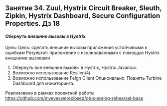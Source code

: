 ## Занятие 34. Zuul, Hystrix Circuit Breaker, Sleuth, Zipkin, Hystrix Dashboard, Secure Configuration Properties. Дз 18

#### _Обернуть внешние вызовы в Hystrix_

Цель: Цель: сделать внешние вызовы приложения устойчивыми к ошибкам
Результат: приложение с изолированными с помощью Hystrix внешними вызовами
1. Обернуть все внешние вызовы в Hystrix, Hystrix Javanica.
2. Возможно использование Resilent4j
3. Возможно использование Feign Client
Опционально: Поднять Turbine Dashboard для мониторинга. 

Реализовано в рамках проектной работы https://github.com/myeyeswereclosed/otus-spring-rehearsal-base
